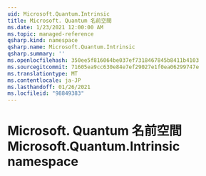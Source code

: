 ```yaml
---
uid: Microsoft.Quantum.Intrinsic
title: Microsoft. Quantum 名前空間
ms.date: 1/23/2021 12:00:00 AM
ms.topic: managed-reference
qsharp.kind: namespace
qsharp.name: Microsoft.Quantum.Intrinsic
qsharp.summary: ''
ms.openlocfilehash: 350ee5f816064be037ef7318467845b8411b4103
ms.sourcegitcommit: 71605ea9cc630e84e7ef29027e1f0ea06299747e
ms.translationtype: MT
ms.contentlocale: ja-JP
ms.lasthandoff: 01/26/2021
ms.locfileid: "98849383"
---
```

# <a name="microsoftquantumintrinsic-namespace"></a><span data-ttu-id="05235-102">Microsoft. Quantum 名前空間</span><span class="sxs-lookup"><span data-stu-id="05235-102">Microsoft.Quantum.Intrinsic namespace</span></span>




